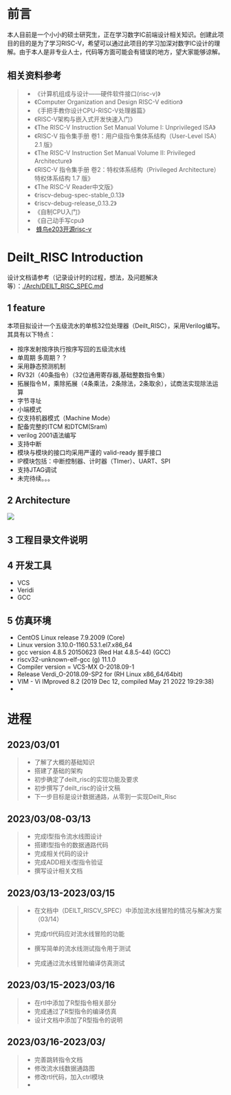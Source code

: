 # 前言
本人目前是一个小小的硕士研究生，正在学习数字IC前端设计相关知识。创建此项目的目的是为了学习RISC-V，希望可以通过此项目的学习加深对数字IC设计的理解。由于本人是非专业人士，代码等方面可能会有错误的地方，望大家能够谅解。


## 相关资料参考
> - 《计算机组成与设计——硬件软件接口(risc-v)》
> - 《Computer Organization and Design RISC-V edition》
> - 《手把手教你设计CPU-RISC-V处理器篇》
> - 《RISC-V架构与嵌入式开发快速入门》
> - 《The RISC-V Instruction Set Manual Volume I: Unprivileged ISA》
> - 《RISC-V 指令集手册 卷1：用户级指令集体系结构（User-Level ISA） 2.1 版》
> - 《The RISC-V Instruction Set Manual Volume II: Privileged Architecture》
> - 《RISC-V 指令集手册 卷2：特权体系结构（Privileged Architecture） 特权体系结构 1.7 版》
> - 《The RISC-V Reader中文版》
> - 《riscv-debug-spec-stable_0.13》
> - 《riscv-debug-release_0.13.2》
> - 《自制CPU入门》
> - 《自己动手写cpu》
> -  [蜂鸟e203开源risc-v](https://github.com/deilt/e200_opensource)

# Deilt_RISC Introduction

设计文档请参考（记录设计时的过程，想法，及问题解决等）：[./Arch/DEILT_RISC_SPEC.md](https://github.com/deilt/Deilt_RISC/blob/main/Arch/DEILT_RISC_SPEC.md)

## 1 feature
本项目拟设计一个五级流水的单核32位处理器（Deilt_RISC），采用Verilog编写。其具有以下特点：
- 按序发射按序执行按序写回的五级流水线 
- 单周期 多周期？？
- 采用静态预测机制
- RV32I（40条指令）（32位通用寄存器,基础整数指令集）
- 拓展指令Ｍ，乘除拓展（4条乘法，2条除法，2条取余），试商法实现除法运算
- 字节寻址
- 小端模式
- 仅支持机器模式（Machine Mode）
- 配备完整的ITCM 和DTCM(Sram)
- verilog 2001语法编写
- 支持中断
- 模块与模块的接口均采用严谨的 valid-ready 握手接口
- IP模块包括：中断控制器、计时器（TImer）、UART、SPI
- 支持JTAG调试
- 未完待续。。。

## 2 Architecture
![](attachment/deilt_riscv_arch.png)
## 3 工程目录文件说明

## 4 开发工具
- VCS
- Veridi
- GCC

## 5 仿真环境
- CentOS Linux release 7.9.2009 (Core)
- Linux version 3.10.0-1160.53.1.el7.x86_64
- gcc version 4.8.5 20150623 (Red Hat 4.8.5-44) (GCC) 
- riscv32-unknown-elf-gcc (g) 11.1.0
- Compiler version = VCS-MX O-2018.09-1
- Release Verdi_O-2018.09-SP2 for (RH Linux x86_64/64bit)
- VIM - Vi IMproved 8.2 (2019 Dec 12, compiled May 21 2022 19:29:38)
- 


# 进程
## 2023/03/01
>- 了解了大概的基础知识
>- 搭建了基础的架构
>- 初步确定了deilt_risc的实现功能及要求
>- 初步撰写了deilt_risc的设计文稿
>- 下一步目标是设计数据通路，从零到一实现Deilt_Risc

## 2023/03/08-03/13
>- 完成I型指令流水线图设计
>- 搭建I型指令的数据通路代码
>- 完成相关代码的设计
>- 完成ADD相关i型指令验证
>- 撰写设计相关文档

## 2023/03/13-2023/03/15

>- 在文档中（DEILT_RISCV_SPEC）中添加流水线冒险的情况与解决方案（03/14）
>
>- 完成rtl代码应对流水线冒险的功能
>
>- 撰写简单的流水线测试指令用于测试
>
>- 完成通过流水线冒险编译仿真测试

## 2023/03/15-2023/03/16

>- 在rtl中添加了R型指令相关部分
>- 完成通过了R型指令的编译仿真
>- 设计文档中添加了R型指令的说明

## 2023/03/16-2023/03/

>- 完善跳转指令文档
>- 修改流水线数据通路图
>- 修改rtl代码，加入ctrl模块
>- 

